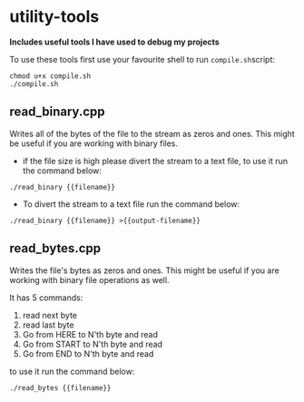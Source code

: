 # utility-tools
**Includes useful tools I have used to debug my projects**

To use these tools first use your favourite shell to run `compile.sh`script:
```
chmod u+x compile.sh
./compile.sh
```

## read_binary.cpp
Writes all of the bytes of the file to the stream as zeros and ones. This might be useful if you are working with binary files. 
* if the file size is high please divert the stream to a text file,
to use it run the command below:
```
./read_binary {{filename}}
```
* To divert the stream to a text file run the command below:

```
./read_binary {{filename}} >{{output-filename}}
```
## read_bytes.cpp
Writes the file's bytes as zeros and ones. This might be useful if you are working with binary file operations as well.

It has 5 commands:
1. read next byte
2. read last byte
3. Go from HERE to N'th byte and read
4. Go from START to N'th byte and read
5. Go from END to N'th byte and read

to use it run the command below:
```
./read_bytes {{filename}}
```
